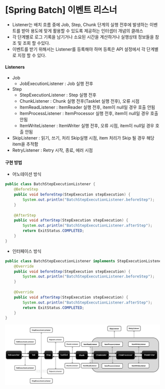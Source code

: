 # [Spring Batch] 이벤트 리스너

* Listener는 배치 흐름 중에 Job, Step, Chunk 단계의 실행 전후에 발생하는 이벤트를 받아 용도에 맞게 활용할 수 있도록 제공하는 인터셉터 개념의 클래스
* 각 단계별로 로그 기록을 남기거나 소요된 시간을 계산하거나 실행상태 정보들을 참조 및 조회 할 수있다.
* 이벤트를 받기 위해서는 Listener를 등록해야 하며 등록은 API 설정에서 각 단계별로 지정 할 수 있다.

#### Listeners

- Job
  - JobExecutionListener : Job 실행 전후
- Step
  - StepExecutionListener : Step 실행 전후
  - ChunkListener : Chunk 실행 전후(Tasklet 실행 전후), 오류 시점
  - ItemReadListener : ItemReader 실행 전후, item이 null일 경우 호출 안됨
  - ItemProcessListener : ItemProcessor 실행 전후, item이 null일 경우 호출 안됨
  - ItemWriteListener : ItemWriter 실행 전후, 오류 시점, item이 null일 경우 호출 안됨
- SkipListener : 읽기, 쓰기, 처리 Skip실행 시점, item 처리가 Skip 될 경우 해당 item을 추적함
- RetryListener : Retry 시작, 종료, 에러 시점

#### 구현 방법

* 어노테이션 방식

```java
public class BatchStepExecutionListener {
    @BeforeStep
    public void beforeStep(StepExecution stepExecution) {
        System.out.println("BatchStepExecutionListener.beforeStep");
    }
    
    @AfterStep
    public void afterStep(StepExecution stepExecution) {
        System.out.println("BatchStepExecutionListener.afterStep");
        return ExitStatus.COMPLETED;
    }
}
```

* 인터페이스 방식

```java
public class BatchStepExecutionListener implements StepExecutionListener {
    @Override
    public void beforeStep(StepExecution stepExecution) {
        System.out.println("BatchStepExecutionListener.beforeStep");
    }
    
    @Override
    public void afterStep(StepExecution stepExecution) {
        System.out.println("BatchStepExecutionListener.afterStep");
        return ExitStatus.COMPLETED;
    }
}
```

![스프링배치_이벤트리스너](./images/스프링배치_이벤트리스너.png)